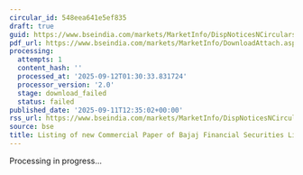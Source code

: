 ```yaml
---
circular_id: 548eea641e5ef835
draft: true
guid: https://www.bseindia.com/markets/MarketInfo/DispNoticesNCirculars.aspx?Noticeid={DB7C8442-8A8D-40AF-82EF-977412832768}&noticeno=20250911-56&dt=09/11/2025&icount=56&totcount=91&flag=0
pdf_url: https://www.bseindia.com/markets/MarketInfo/DownloadAttach.aspx?id=20250911-56&attachedId=
processing:
  attempts: 1
  content_hash: ''
  processed_at: '2025-09-12T01:30:33.831724'
  processor_version: '2.0'
  stage: download_failed
  status: failed
published_date: '2025-09-11T12:35:02+00:00'
rss_url: https://www.bseindia.com/markets/MarketInfo/DispNoticesNCirculars.aspx?Noticeid={DB7C8442-8A8D-40AF-82EF-977412832768}&noticeno=20250911-56&dt=09/11/2025&icount=56&totcount=91&flag=0
source: bse
title: Listing of new Commercial Paper of Bajaj Financial Securities Limited
---
```


Processing in progress...